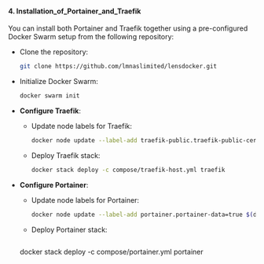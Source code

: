 #### 4. **Installation_of_Portainer_and_Traefik**

You can install both Portainer and Traefik together using a pre-configured Docker Swarm setup from the following repository:

- Clone the repository:
   ```bash
   git clone https://github.com/lmnaslimited/lensdocker.git
   ```
   
- Initialize Docker Swarm:
   ```bash
   docker swarm init 
   ```

- **Configure Traefik**:
   - Update node labels for Traefik:
     ```bash
     docker node update --label-add traefik-public.traefik-public-certificates=true $(docker info -f '{{.Swarm.NodeID}}')
     ```

   - Deploy Traefik stack:
     ```bash
     docker stack deploy -c compose/traefik-host.yml traefik
     ```

- **Configure Portainer**:
   - Update node labels for Portainer:
     ```bash
     docker node update --label-add portainer.portainer-data=true $(docker info -f '{{.Swarm.NodeID}}')
     ```

   - Deploy Portainer stack:
     ```bash
    docker stack deploy -c compose/portainer.yml portainer
     ```
<!--stackedit_data:
eyJoaXN0b3J5IjpbMTMyNzU1OTM0NCw3NDU2Mjc5NzhdfQ==
-->